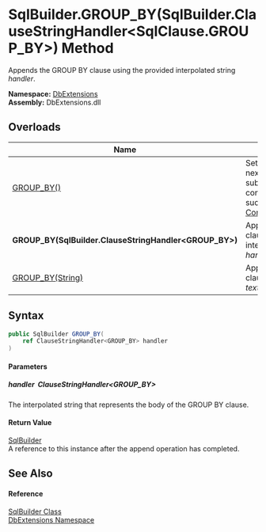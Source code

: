 SqlBuilder.GROUP_BY(SqlBuilder.ClauseStringHandler&lt;SqlClause.GROUP_BY>) Method
=================================================================================
Appends the GROUP BY clause using the provided interpolated string *handler*.
  
**Namespace:** [DbExtensions][1]  
**Assembly:** DbExtensions.dll

Overloads
---------

| Name                                                      | Description                                                                                                                                           |
| --------------------------------------------------------- | ----------------------------------------------------------------------------------------------------------------------------------------------------- |
| [GROUP_BY()][2]                                           | Sets GROUP BY as the next clause, to be used by subsequent calls to clause continuation methods, such as [_If(Boolean, ConditionalStringHandler)][3]. |
| **GROUP_BY(SqlBuilder.ClauseStringHandler&lt;GROUP_BY>)** | Appends the GROUP BY clause using the provided interpolated string *handler*.                                                                         |
| [GROUP_BY(String)][4]                                     | Appends the GROUP BY clause using the provided *text*.                                                                                                |


Syntax
------

```csharp
public SqlBuilder GROUP_BY(
	ref ClauseStringHandler<GROUP_BY> handler
)
```

#### Parameters

##### *handler*  ClauseStringHandler&lt;GROUP_BY>
The interpolated string that represents the body of the GROUP BY clause.

#### Return Value
[SqlBuilder][5]  
A reference to this instance after the append operation has completed.

See Also
--------

#### Reference
[SqlBuilder Class][5]  
[DbExtensions Namespace][1]  

[1]: ../README.md
[2]: GROUP_BY.md
[3]: _If.md
[4]: GROUP_BY_2.md
[5]: README.md